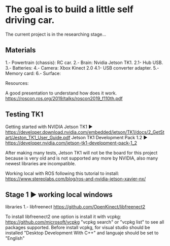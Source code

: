 # The goal is to build a little self driving car.

The current project is in the researching stage...

## Materials

1.- Powertrain (chassis): RC car.
2.- Brain: Nvidia Jetson TK1.
2.1- Hub USB.
3.- Batteries:
4.- Camera: Xbox Kinect 2.0
4.1- USB converter adapter.
5.- Memory card:
6.- Surface:


Resources:

A good presentation to understand how does it work.
https://roscon.ros.org/2019/talks/roscon2019_f110th.pdf

## Testing TK1

Getting started with NVIDIA Jetson TK1 ► https://developer.download.nvidia.com/embedded/jetson/TK1/docs/2_GetStart/Jeston_TK1_User_Guide.pdf
Jetson TK1 Development Pack 1.2 ► https://developer.nvidia.com/jetson-tk1-development-pack-1_2

After making many tests, Jetson TK1 will not be the board for this project because is very old and is not supported any more by NVIDIA, also many newest libraries are incompatible.

Working local with ROS following this tutorial to install: https://www.stereolabs.com/blog/ros-and-nvidia-jetson-xavier-nx/

## Stage 1 ► working local windows
libraries
1.- libfreenect https://github.com/OpenKinect/libfreenect2

To install libfreenect2 one option is install it with vcpkg: https://github.com/microsoft/vcpkg
"vcpkg search" or "vcpkg list" to see all packages supported.
Before install vcpkg, for visual studio should be installed "Desktop Development With C++" and languaje should be set to "English"



